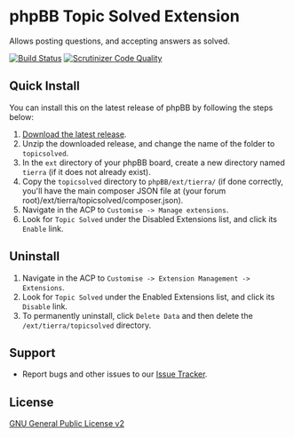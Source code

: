 # phpBB Topic Solved Extension

Allows posting questions, and accepting answers as solved.

[![Build Status](https://travis-ci.org/tierra/topicsolved.svg?branch=master)](https://travis-ci.org/tierra/topicsolved)
[![Scrutinizer Code Quality](https://scrutinizer-ci.com/g/tierra/topicsolved/badges/quality-score.png?b=master)](https://scrutinizer-ci.com/g/tierra/topicsolved/?branch=master)

## Quick Install

You can install this on the latest release of phpBB by following the steps below:

1. [Download the latest release](https://github.com/tierra/topicsolved/releases).
2. Unzip the downloaded release, and change the name of the folder to
   `topicsolved`.
3. In the `ext` directory of your phpBB board, create a new directory named
   `tierra` (if it does not already exist).
4. Copy the `topicsolved` directory to `phpBB/ext/tierra/` (if done correctly,
   you'll have the main composer JSON file at
   (your forum root)/ext/tierra/topicsolved/composer.json).
5. Navigate in the ACP to `Customise -> Manage extensions`.
6. Look for `Topic Solved` under the Disabled Extensions list, and click its
   `Enable` link.

## Uninstall

1. Navigate in the ACP to `Customise -> Extension Management -> Extensions`.
2. Look for `Topic Solved` under the Enabled Extensions list, and click its
   `Disable` link.
3. To permanently uninstall, click `Delete Data` and then delete the
   `/ext/tierra/topicsolved` directory.

## Support

* Report bugs and other issues to our
  [Issue Tracker](https://github.com/tierra/topicsolved/issues).

## License

[GNU General Public License v2](http://opensource.org/licenses/GPL-2.0)
